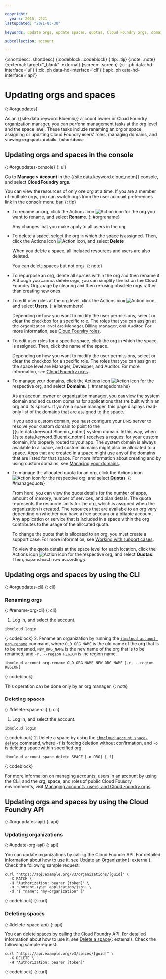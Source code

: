 ```yaml
---

copyright:
  years: 2015, 2021
lastupdated: "2021-03-30"

keywords: update orgs, update spaces, quotas, Cloud Foundry orgs, domains

subcollection: account

---
```


{:shortdesc: .shortdesc}
{:codeblock: .codeblock}
{:tip: .tip}
{:note: .note}
{:external: target="_blank" .external}
{:screen: .screen}
{:ui: .ph data-hd-interface='ui'}
{:cli: .ph data-hd-interface='cli'}
{:api: .ph data-hd-interface='api'}


# Updating orgs and spaces
{: #orgupdates}

As an {{site.data.keyword.Bluemix}} account owner or Cloud Foundry organization manager, you can perform management tasks at the org level and the space level. These tasks include renaming an org or space, assigning or updating Cloud Foundry users' roles, managing domains, and viewing org quota details.
{:shortdesc}

## Updating orgs and spaces in the console
{: #orgupdates-console}
{: ui}

Go to **Manage > Account** in the {{site.data.keyword.cloud_notm}} console, and select **Cloud Foundry orgs**.

You can view the resources of only one org at a time. If you are a member of multiple orgs, you can switch orgs from the user account preferences link in the console menu bar.
{: tip}

  * To rename an org, click the Actions icon ![Action icon](../icons/action-menu-icon.svg) for the org you want to rename, and select **Rename**.
    {: #orgrename}

    Any changes that you make apply to all users in the org.

  * To delete a space, select the org in which the space is assigned. Then, click the Actions icon ![Action icon](../icons/action-menu-icon.svg), and select **Delete**.

    When you delete a space, all included resources and users are also deleted. 
    
    You can delete spaces but not orgs.
    {: note}

  * To repurpose an org, delete all spaces within the org and then rename it. Although you cannot delete orgs, you can simplify the list on the Cloud Foundry Orgs page by clearing and then re-using obsolete orgs rather than creating new ones.

  * To edit user roles at the org level, click the Actions icon ![Action icon](../icons/action-menu-icon.svg), and select **Users**.
    {: #listmembers}

    Depending on how you want to modify the user permissions, select or clear the checkbox for a specific role. The roles that you can assign at the organization level are Manager, Billing manager, and Auditor. For more information, see [Cloud Foundry roles](/docs/account?topic=account-cfaccess#cfroles).

  * To edit user roles for a specific space, click the org in which the space is assigned. Then, click the name of the space.

    Depending on how you want to modify the user permissions, select or clear the checkbox for a specific role. The roles that you can assign at the space level are Manager, Developer, and Auditor. For more information, see [Cloud Foundry roles](/docs/account?topic=account-cfaccess#cfroles).

  * To manage your domains, click the Actions icon ![Action icon](../icons/action-menu-icon.svg) for the respective org, and select **Domains**.
    {: #managedomains}

    As an account owner or organization manager, you can view the system domain and add custom domains for applications that are built within an org and its spaces. If you're a space manager, this page displays read-only list of the domains that are assigned to the space.

    If you add a custom domain, you must configure your DNS server to resolve your custom domain to point to the {{site.data.keyword.Bluemix_notm}} system domain. In this way, when {{site.data.keyword.Bluemix_notm}} receives a request for your custom domain, it's properly routed to your app. The system domain is always available to a space, and custom domains might also be allocated to a space. Apps that are created in a space might use any of the domains that are listed for that space. For more information about creating and by using custom domains, see [Managing your domains](/docs/apps?topic=apps-update-domain).

  * To manage the allocated quota for an org, click the Actions icon ![Action icon](../icons/action-menu-icon.svg) for the respective org, and select **Quotas**.
    {: #managequota}

    From here, you can view the quota details for the number of apps, amount of memory, number of services, and plan details. The quota represents the resource limits for the org, which is assigned when the organization is created. The resources that are available to an org vary depending on whether you have a free account or a billable account. Any application or service that is included in a space within the org contributes to the usage of the allocated quota.

    To change the quota that is allocated to an org, you must create a support case. For more information, see [Working with support cases](/docs/get-support?topic=get-support-open-case).

    To view the quota details at the space level for each location, click the Actions icon ![Action icon](../icons/action-menu-icon.svg) for the respective org, and select **Quotas**. Then, expand each row accordingly.
    
## Updating orgs and spaces by using the CLI
{: #orgupdates-cli}
{: cli}

### Renaming orgs
{: #rename-org-cli}
{: cli}

1. Log in, and select the account.

  ```
  ibmcloud login
  ```
  {: codeblock}
2. Rename an organization by running the [`ibmcloud account org-rename`](/docs/cli?topic=cli-ibmcloud_commands_account#ibmcloud_account_org_rename) command, where `OLD_ORG_NAME` is the old name of the org that is to be renamed, `NEW_ORG_NAME` is the new name of the org that is to be renamed, and `-r, --region REGION` is the region name. 

  ```
  ibmcloud account org-rename OLD_ORG_NAME NEW_ORG_NAME [-r, --region REGION]
  ```
  {: codeblock}


This operation can be done only by an org manager.
{: note}

### Deleting spaces
{: #delete-space-cli}
{: cli}

1. Log in, and select the account.

  ```
  ibmcloud login
  ```
  {: codeblock}
2. Delete a space by using the [`ibmcloud account space-delete`](/docs/cli?topic=cli-ibmcloud_commands_account#ibmcloud_account_space_delete) command, where `-f` is forcing deletion without confirmation, and `-o` is deleting space within specified org.

  ```
  ibmcloud account space-delete SPACE [-o ORG] [-f]
  ```
  {: codeblock}

For more information on managing accounts, users in an account by using the CLI, and the org, space, and roles of public Cloud Foundry environments, visit [Managing accounts, users, and Cloud Foundry orgs](https://cloud.ibm.com/docs/cli?topic=cli-ibmcloud_commands_account).

## Updating orgs and spaces by using the Cloud Foundry API
{: #orgupdates-api}
{: api}

### Updating organizations
{: #update-org-api}
{: api}

You can update organizations by calling the Cloud Foundry API. For detailed information about how to use it, see [Update an Organization](http://v3-apidocs.cloudfoundry.org/version/3.97.0/index.html#update-an-organization){: external}. Check the following sample request:

```
curl "https://api.example.org/v3/organizations/[guid]" \
  -X PATCH \
  -H "Authorization: bearer [token]" \
  -H "Content-Type: application/json" \
  -d '{ "name": "my-organization" }'
```
{: codeblock}
{: curl}
    
### Deleting spaces
{: #delete-space-api}
{: api}

You can delete spaces by calling the Cloud Foundry API. For detailed information about how to use it, see [Delete a space](http://v3-apidocs.cloudfoundry.org/version/3.97.0/index.html#delete-a-space){: external}. Check the following sample request:

```
curl "https://api.example.org/v3/spaces/[guid]" \
  -X DELETE \
  -H "Authorization: bearer [token]"
```
{: codeblock}
{: curl}
    
